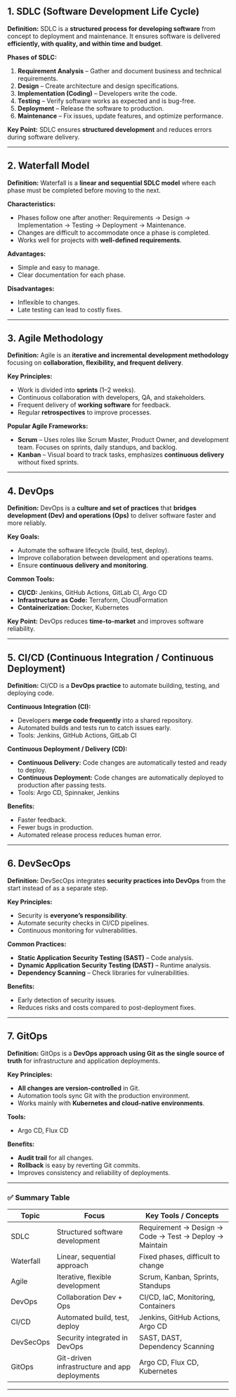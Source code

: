 ## **1. SDLC (Software Development Life Cycle)**

**Definition:**
SDLC is a **structured process for developing software** from concept to deployment and maintenance. It ensures software is delivered **efficiently, with quality, and within time and budget**.

**Phases of SDLC:**

1. **Requirement Analysis** – Gather and document business and technical requirements.
2. **Design** – Create architecture and design specifications.
3. **Implementation (Coding)** – Developers write the code.
4. **Testing** – Verify software works as expected and is bug-free.
5. **Deployment** – Release the software to production.
6. **Maintenance** – Fix issues, update features, and optimize performance.

**Key Point:** SDLC ensures **structured development** and reduces errors during software delivery.

---

## **2. Waterfall Model**

**Definition:**
Waterfall is a **linear and sequential SDLC model** where each phase must be completed before moving to the next.

**Characteristics:**

* Phases follow one after another: Requirements → Design → Implementation → Testing → Deployment → Maintenance.
* Changes are difficult to accommodate once a phase is completed.
* Works well for projects with **well-defined requirements**.

**Advantages:**

* Simple and easy to manage.
* Clear documentation for each phase.

**Disadvantages:**

* Inflexible to changes.
* Late testing can lead to costly fixes.

---

## **3. Agile Methodology**

**Definition:**
Agile is an **iterative and incremental development methodology** focusing on **collaboration, flexibility, and frequent delivery**.

**Key Principles:**

* Work is divided into **sprints** (1–2 weeks).
* Continuous collaboration with developers, QA, and stakeholders.
* Frequent delivery of **working software** for feedback.
* Regular **retrospectives** to improve processes.

**Popular Agile Frameworks:**

* **Scrum** – Uses roles like Scrum Master, Product Owner, and development team. Focuses on sprints, daily standups, and backlog.
* **Kanban** – Visual board to track tasks, emphasizes **continuous delivery** without fixed sprints.

---

## **4. DevOps**

**Definition:**
DevOps is a **culture and set of practices** that **bridges development (Dev) and operations (Ops)** to deliver software faster and more reliably.

**Key Goals:**

* Automate the software lifecycle (build, test, deploy).
* Improve collaboration between development and operations teams.
* Ensure **continuous delivery and monitoring**.

**Common Tools:**

* **CI/CD:** Jenkins, GitHub Actions, GitLab CI, Argo CD
* **Infrastructure as Code:** Terraform, CloudFormation
* **Containerization:** Docker, Kubernetes

**Key Point:** DevOps reduces **time-to-market** and improves software reliability.

---

## **5. CI/CD (Continuous Integration / Continuous Deployment)**

**Definition:**
CI/CD is a **DevOps practice** to automate building, testing, and deploying code.

**Continuous Integration (CI):**

* Developers **merge code frequently** into a shared repository.
* Automated builds and tests run to catch issues early.
* Tools: Jenkins, GitHub Actions, GitLab CI

**Continuous Deployment / Delivery (CD):**

* **Continuous Delivery:** Code changes are automatically tested and ready to deploy.
* **Continuous Deployment:** Code changes are automatically deployed to production after passing tests.
* Tools: Argo CD, Spinnaker, Jenkins

**Benefits:**

* Faster feedback.
* Fewer bugs in production.
* Automated release process reduces human error.

---

## **6. DevSecOps**

**Definition:**
DevSecOps integrates **security practices into DevOps** from the start instead of as a separate step.

**Key Principles:**

* Security is **everyone’s responsibility**.
* Automate security checks in CI/CD pipelines.
* Continuous monitoring for vulnerabilities.

**Common Practices:**

* **Static Application Security Testing (SAST)** – Code analysis.
* **Dynamic Application Security Testing (DAST)** – Runtime analysis.
* **Dependency Scanning** – Check libraries for vulnerabilities.

**Benefits:**

* Early detection of security issues.
* Reduces risks and costs compared to post-deployment fixes.

---

## **7. GitOps**

**Definition:**
GitOps is a **DevOps approach using Git as the single source of truth** for infrastructure and application deployments.

**Key Principles:**

* **All changes are version-controlled** in Git.
* Automation tools sync Git with the production environment.
* Works mainly with **Kubernetes and cloud-native environments**.

**Tools:**

* Argo CD, Flux CD

**Benefits:**

* **Audit trail** for all changes.
* **Rollback** is easy by reverting Git commits.
* Improves consistency and reliability of deployments.

---

### ✅ **Summary Table**

| Topic     | Focus                                         | Key Tools / Concepts                                   |
| --------- | --------------------------------------------- | ------------------------------------------------------ |
| SDLC      | Structured software development               | Requirement → Design → Code → Test → Deploy → Maintain |
| Waterfall | Linear, sequential approach                   | Fixed phases, difficult to change                      |
| Agile     | Iterative, flexible development               | Scrum, Kanban, Sprints, Standups                       |
| DevOps    | Collaboration Dev + Ops                       | CI/CD, IaC, Monitoring, Containers                     |
| CI/CD     | Automated build, test, deploy                 | Jenkins, GitHub Actions, Argo CD                       |
| DevSecOps | Security integrated in DevOps                 | SAST, DAST, Dependency Scanning                        |
| GitOps    | Git-driven infrastructure and app deployments | Argo CD, Flux CD, Kubernetes                           |

---


